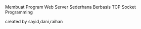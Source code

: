 Membuat Program Web Server Sederhana Berbasis TCP Socket Programming 

created by sayid,dani,raihan
